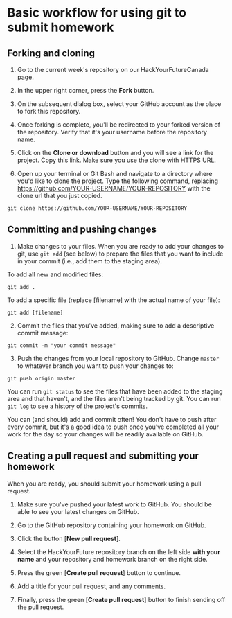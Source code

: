 # Basic workflow for using git to submit homework

## Forking and cloning 

1. Go to the current week's repository on our HackYourFutureCanada [page](https://github.com/HackYourFutureCanada).

2. In the upper right corner, press the **Fork** button.

3. On the subsequent dialog box, select your GitHub account as the place to fork this repository.

4. Once forking is complete, you'll be redirected to your forked version of the repository. Verify that it's your username before the repository name.

5. Click on the **Clone or download** button and you will see a link for the project. Copy this link. Make sure you use the clone with HTTPS URL.

6. Open up your terminal or Git Bash and navigate to a directory where you'd like to clone the project. Type the following command, replacing https://github.com/YOUR-USERNAME/YOUR-REPOSITORY with the clone url that you just copied. 

```
git clone https://github.com/YOUR-USERNAME/YOUR-REPOSITORY
```

## Committing and pushing changes

1. Make changes to your files. When you are ready to add your changes to git, use `git add` (see below) to prepare the files that you want to include in your commit (i.e., add them to the staging area).

To add all new and modified files:
```
git add .
```

To add a specific file (replace [filename] with the actual name of your file):
```
git add [filename]
```

2. Commit the files that you've added, making sure to add a descriptive commit message:
```
git commit -m "your commit message"
```

3. Push the changes from your local repository to GitHub. Change `master` to whatever branch you want to push your changes to:
```
git push origin master 
```

You can run `git status` to see the files that have been added to the staging area and that haven't, and the files aren't being tracked by git.
You can run `git log` to see a history of the project's commits.

You can (and should) add and commit often! You don't have to push after every commit, but it's a good idea to push once you've completed all your work for the day so your changes will be readily available on GitHub.

## Creating a pull request and submitting your homework

When you are ready, you should submit your homework using a pull request.

1. Make sure you've pushed your latest work to GitHub. You should be able to see your latest changes on GitHub.

2. Go to the GitHub repository containing your homework on GitHub.

3. Click the button [**New pull request**].

4. Select the HackYourFuture repository branch on the left side **with your name** and your repository and homework branch on the right side.

5. Press the green [**Create pull request**] button to continue.

6. Add a title for your pull request, and any comments.

7. Finally, press the green [**Create pull request**] button to finish sending off the pull request.